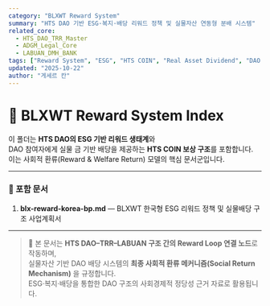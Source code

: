 ```yaml
---
category: "BLXWT Reward System"
summary: "HTS DAO 기반 ESG·복지·배당 리워드 정책 및 실물자산 연동형 분배 시스템"
related_core:
  - HTS_DAO_TRR_Master
  - ADGM_Legal_Core
  - LABUAN_DMH_BANK
tags: ["Reward System", "ESG", "HTS COIN", "Real Asset Dividend", "DAO Incentive", "Welfare Policy"]
updated: "2025-10-22"
author: "게세르 칸"
---
```


# 💠 BLXWT Reward System Index

이 폴더는 **HTS DAO의 ESG 기반 리워드 생태계**와  
DAO 참여자에게 실물 금 기반 배당을 제공하는 **HTS COIN 보상 구조**를 포함합니다.  
이는 사회적 환류(Reward & Welfare Return) 모델의 핵심 문서군입니다.

---

### 📁 포함 문서

1. **blx-reward-korea-bp.md** — BLXWT 한국형 ESG 리워드 정책 및 실물배당 구조 사업계획서  

---

> 💬 본 문서는 **HTS DAO–TRR–LABUAN 구조 간의 Reward Loop 연결 노드**로 작동하며,  
> 실물자산 기반 DAO 배당 시스템의 **최종 사회적 환류 메커니즘(Social Return Mechanism)** 을 규정합니다.  
> ESG·복지·배당을 통합한 DAO 구조의 사회경제적 정당성 근거 자료로 활용됩니다.
